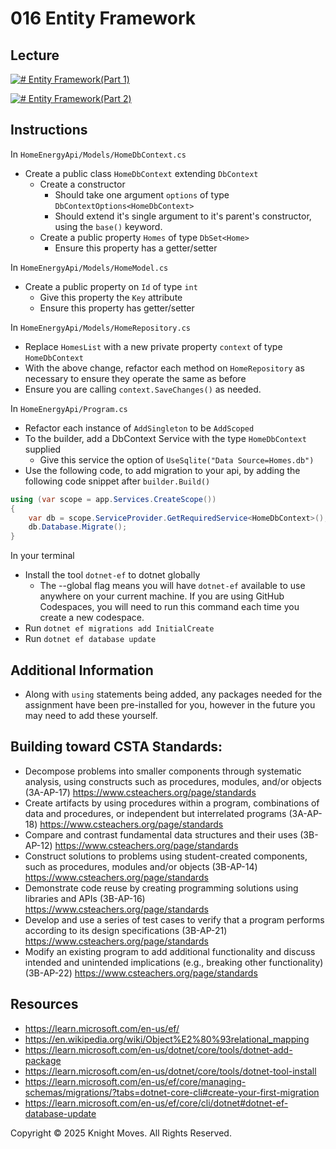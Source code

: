# 016 Entity Framework

## Lecture

[![# Entity Framework(Part 1)](https://img.youtube.com/vi/xXRktgfaiJA/0.jpg)](https://www.youtube.com/watch?v=xXRktgfaiJA)

[![# Entity Framework(Part 2)](https://img.youtube.com/vi/iYHDXCxVigo/0.jpg)](https://www.youtube.com/watch?v=iYHDXCxVigo)

## Instructions

In `HomeEnergyApi/Models/HomeDbContext.cs`
- Create a public class `HomeDbContext` extending `DbContext`
    - Create a constructor
        - Should take one argument `options` of type `DbContextOptions<HomeDbContext>`
        - Should extend it's single argument to it's parent's constructor, using the `base()` keyword.
    - Create a public property `Homes` of type `DbSet<Home>`
        - Ensure this property has a getter/setter

In `HomeEnergyApi/Models/HomeModel.cs`
- Create a public property on `Id` of type `int`
    - Give this property the `Key` attribute
    - Ensure this property has getter/setter

In `HomeEnergyApi/Models/HomeRepository.cs`
- Replace `HomesList` with a new private property `context` of type `HomeDbContext`
- With the above change, refactor each method on `HomeRepository` as necessary to ensure they operate the same as before
- Ensure you are calling `context.SaveChanges()` as needed.

In `HomeEnergyApi/Program.cs`
- Refactor each instance of `AddSingleton` to be `AddScoped`
- To the builder, add a DbContext Service with the type `HomeDbContext` supplied
    - Give this service the option of `UseSqlite("Data Source=Homes.db")` 
- Use the following code, to add migration to your api, by adding the following code snippet after `builder.Build()`
``` cs
using (var scope = app.Services.CreateScope())
{
    var db = scope.ServiceProvider.GetRequiredService<HomeDbContext>();
    db.Database.Migrate();
}
```

In your terminal
- Install the tool `dotnet-ef` to dotnet globally
    - The --global flag means you will have `dotnet-ef` available to use anywhere on your current machine. If you are using GitHub Codespaces, you will need to run this command each time you create a new codespace.
- Run `dotnet ef migrations add InitialCreate`
- Run `dotnet ef database update`
    
## Additional Information
- Along with `using` statements being added, any packages needed for the assignment have been pre-installed for you, however in the future you may need to add these yourself.

## Building toward CSTA Standards:
- Decompose problems into smaller components through systematic analysis, using constructs such as procedures, modules, and/or objects (3A-AP-17) https://www.csteachers.org/page/standards
- Create artifacts by using procedures within a program, combinations of data and procedures, or independent but interrelated programs (3A-AP-18) https://www.csteachers.org/page/standards
- Compare and contrast fundamental data structures and their uses (3B-AP-12) https://www.csteachers.org/page/standards
- Construct solutions to problems using student-created components, such as procedures, modules and/or objects (3B-AP-14) https://www.csteachers.org/page/standards
- Demonstrate code reuse by creating programming solutions using libraries and APIs (3B-AP-16) https://www.csteachers.org/page/standards
- Develop and use a series of test cases to verify that a program performs according to its design specifications (3B-AP-21) https://www.csteachers.org/page/standards
- Modify an existing program to add additional functionality and discuss intended and unintended implications (e.g., breaking other functionality) (3B-AP-22) https://www.csteachers.org/page/standards

## Resources
- https://learn.microsoft.com/en-us/ef/
- https://en.wikipedia.org/wiki/Object%E2%80%93relational_mapping
- https://learn.microsoft.com/en-us/dotnet/core/tools/dotnet-add-package
- https://learn.microsoft.com/en-us/dotnet/core/tools/dotnet-tool-install
- https://learn.microsoft.com/en-us/ef/core/managing-schemas/migrations/?tabs=dotnet-core-cli#create-your-first-migration
- https://learn.microsoft.com/en-us/ef/core/cli/dotnet#dotnet-ef-database-update

Copyright &copy; 2025 Knight Moves. All Rights Reserved.
